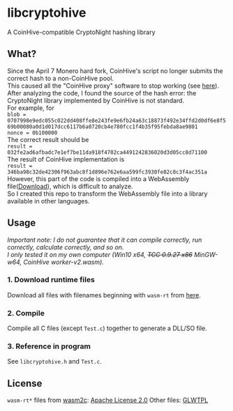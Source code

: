 # libcryptohive #
A CoinHive-compatible CryptoNight hashing library
  
## What? ##
Since the April 7 Monero hard fork, CoinHive's script no longer submits the correct hash to a non-CoinHive pool.  
This caused all the "CoinHive proxy" software to stop working (see [here](https://github.com/cazala/coin-hive-stratum/issues/167)).  
After analyzing the code, I found the source of the hash error: the CryptoNight library implemented by CoinHive is not standard.  
For example, for  
`blob = 0707998e9edc055c022dd408ffe8e243fe9e6fb24a63c18873f492e34ffd2d0df6e8f569b00080a0d1d017dcc6117b6a0720cb4e780fcc1f4b35f95febda8ae9801`  
`nonce = 0b100000`  
The correct result should be  
`result = 032fe2ad6afbadc7e1ef7be11da918f4702ca4491242836020d3d05cc8d71100`  
The result of CoinHive implementation is  
`result = 346ba98c32de42306f963abc8f1d896e762e6aa599fc3930fe82c8c3f4ac351a`  
However, this part of the code is compiled into a WebAssembly file([Download](https://coinhive.com/lib/worker-v2.wasm)), which is difficult to analyze.  
So I created this repo to transform the WebAssembly file into a library available in other languages.  
  
## Usage ##
*Important note: I do not guarantee that it can compile correctly, run correctly, calculate correctly, and so on.  
I only tested it on my own computer (Win10 x64, ~~TCC 0.9.27 x86~~ MinGW-w64, CoinHive worker-v2.wasm).*  
### 1. Download runtime files ###
Download all files with filenames beginning with `wasm-rt` from [here](https://github.com/WebAssembly/wabt/tree/master/wasm2c).
### 2. Compile ###
Compile all C files (except `Test.c`) together to generate a DLL/SO file.  
### 3. Reference in program ###
See `libcryptohive.h` and `Test.c`.
  
## License ##
`wasm-rt*` files from [wasm2c](https://github.com/WebAssembly/wabt/tree/master/wasm2c): [Apache License 2.0](http://www.apache.org/licenses/LICENSE-2.0)
Other files: [GLWTPL](https://github.com/me-shaon/GLWTPL/blob/master/LICENSE)  

